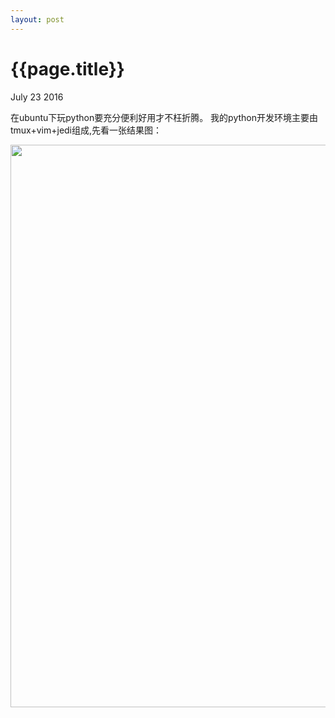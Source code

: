 ```yaml
---
layout: post
---
```


{{page.title}}
================
<p class = "meta">July 23 2016</p>

在ubuntu下玩python要充分便利好用才不枉折腾。
我的python开发环境主要由tmux+vim+jedi组成,先看一张结果图：

<img src="{{site.url}}/images/python_dev_ide.png"  height="900px" width="1600px">
